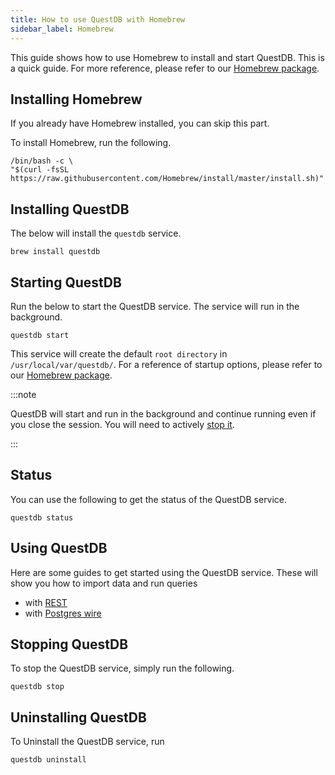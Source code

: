 ```yaml
---
title: How to use QuestDB with Homebrew
sidebar_label: Homebrew
---
```


This guide shows how to use Homebrew to install and start QuestDB. This is a
quick guide. For more reference, please refer to our
[Homebrew package](packages/homebrew.md).

## Installing Homebrew

If you already have Homebrew installed, you can skip this part.

To install Homebrew, run the following.

```script title="Install Homebrew"
/bin/bash -c \
"$(curl -fsSL https://raw.githubusercontent.com/Homebrew/install/master/install.sh)"
```

## Installing QuestDB

The below will install the `questdb` service.

```script title="Install QuestDB"
brew install questdb
```

## Starting QuestDB

Run the below to start the QuestDB service. The service will run in the
background.

```script title="Start QuestDB"
questdb start
```

This service will create the default `root directory` in
`/usr/local/var/questdb/`. For a reference of startup options, please refer to
our [Homebrew package](packages/homebrew.md).

:::note

QuestDB will start and run in the background and continue running even if you
close the session. You will need to actively [stop it](#stop).

:::

## Status

You can use the following to get the status of the QuestDB service.

```script title="Get status"
questdb status
```

## Using QuestDB

Here are some guides to get started using the QuestDB service. These will show
you how to import data and run queries

- with [REST](guide/rest.md)
- with [Postgres wire](guide/postgres-wire.md)

## Stopping QuestDB

To stop the QuestDB service, simply run the following.

```script title="Stop QuestDB"
questdb stop
```

## Uninstalling QuestDB

To Uninstall the QuestDB service, run

```script title="Uninstall QuestDB"
questdb uninstall
```
